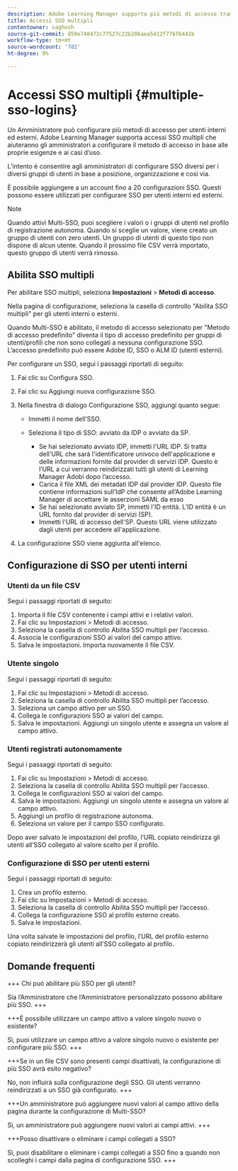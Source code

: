```yaml
---
description: Adobe Learning Manager supporta più metodi di accesso tramite più configurazioni SSO per utenti interni ed esterni.
title: Accessi SSO multipli
contentowner: saghosh
source-git-commit: d59e748472c77527c22b286aea5412f776f6441b
workflow-type: tm+mt
source-wordcount: '782'
ht-degree: 0%

---
```



# Accessi SSO multipli {#multiple-sso-logins}

Un Amministratore può configurare più metodi di accesso per utenti interni ed esterni. Adobe Learning Manager supporta accessi SSO multipli che aiuteranno gli amministratori a configurare il metodo di accesso in base alle proprie esigenze e ai casi d’uso.

L’intento è consentire agli amministratori di configurare SSO diversi per i diversi gruppi di utenti in base a posizione, organizzazione e così via.

È possibile aggiungere a un account fino a 20 configurazioni SSO. Questi possono essere utilizzati per configurare SSO per utenti interni ed esterni.

>[!NOTE]
>
>Quando attivi Multi-SSO, puoi scegliere i valori o i gruppi di utenti nel profilo di registrazione autonoma. Quando si sceglie un valore, viene creato un gruppo di utenti con zero utenti. Un gruppo di utenti di questo tipo non dispone di alcun utente. Quando il prossimo file CSV verrà importato, questo gruppo di utenti verrà rimosso.

## Abilita SSO multipli

Per abilitare SSO multipli, seleziona **Impostazioni** > **Metodi di accesso**.

Nella pagina di configurazione, seleziona la casella di controllo &quot;Abilita SSO multipli&quot; per gli utenti interni o esterni.

Quando Multi-SSO è abilitato, il metodo di accesso selezionato per &quot;Metodo di accesso predefinito&quot; diventa il tipo di accesso predefinito per gruppi di utenti/profili che non sono collegati a nessuna configurazione SSO. L’accesso predefinito può essere Adobe ID, SSO o ALM ID (utenti esterni).

Per configurare un SSO, segui i passaggi riportati di seguito:

1. Fai clic su Configura SSO.
1. Fai clic su Aggiungi nuova configurazione SSO.
1. Nella finestra di dialogo Configurazione SSO, aggiungi quanto segue:

   * Immetti il nome dell’SSO.
   * Seleziona il tipo di SSO: avviato da IDP o avviato da SP.

      * Se hai selezionato avviato IDP, immetti l&#39;URL IDP. Si tratta dell&#39;URL che sarà l&#39;identificatore univoco dell&#39;applicazione e delle informazioni fornite dal provider di servizi IDP. Questo è l’URL a cui verranno reindirizzati tutti gli utenti di Learning Manager Adobi dopo l’accesso.
      * Carica il file XML dei metadati IDP dal provider IDP. Questo file contiene informazioni sull’IdP che consente all’Adobe Learning Manager di accettare le asserzioni SAML da esso
      * Se hai selezionato avviato SP, immetti l&#39;ID entità. L’ID entità è un URL fornito dal provider di servizi (SP).
      * Immetti l&#39;URL di accesso dell&#39;SP. Questo URL viene utilizzato dagli utenti per accedere all&#39;applicazione.

1. La configurazione SSO viene aggiunta all&#39;elenco.

## Configurazione di SSO per utenti interni

### Utenti da un file CSV

Segui i passaggi riportati di seguito:

1. Importa il file CSV contenente i campi attivi e i relativi valori.
1. Fai clic su Impostazioni > Metodi di accesso.
1. Seleziona la casella di controllo Abilita SSO multipli per l’accesso.
1. Associa le configurazioni SSO ai valori del campo attivo.
1. Salva le impostazioni. Importa nuovamente il file CSV.

### Utente singolo

Segui i passaggi riportati di seguito:

1. Fai clic su Impostazioni > Metodi di accesso.
1. Seleziona la casella di controllo Abilita SSO multipli per l’accesso.
1. Seleziona un campo attivo per un SSO.
1. Collega le configurazioni SSO ai valori del campo.
1. Salva le impostazioni. Aggiungi un singolo utente e assegna un valore al campo attivo.

### Utenti registrati autonomamente

Segui i passaggi riportati di seguito:

1. Fai clic su Impostazioni > Metodi di accesso.
1. Seleziona la casella di controllo Abilita SSO multipli per l’accesso.
1. Collega le configurazioni SSO ai valori del campo.
1. Salva le impostazioni. Aggiungi un singolo utente e assegna un valore al campo attivo.
1. Aggiungi un profilo di registrazione autonoma.
1. Seleziona un valore per il campo SSO configurato.

Dopo aver salvato le impostazioni del profilo, l’URL copiato reindirizza gli utenti all’SSO collegato al valore scelto per il profilo.

### Configurazione di SSO per utenti esterni

Segui i passaggi riportati di seguito:

1. Crea un profilo esterno.
1. Fai clic su Impostazioni > Metodi di accesso.
1. Seleziona la casella di controllo Abilita SSO multipli per l’accesso.
1. Collega la configurazione SSO al profilo esterno creato.
1. Salva le impostazioni.

Una volta salvate le impostazioni del profilo, l’URL del profilo esterno copiato reindirizzerà gli utenti all’SSO collegato al profilo.

## Domande frequenti

+++ Chi può abilitare più SSO per gli utenti?

Sia l’Amministratore che l’Amministratore personalizzato possono abilitare più SSO.
+++

+++È possibile utilizzare un campo attivo a valore singolo nuovo o esistente?

Sì, puoi utilizzare un campo attivo a valore singolo nuovo o esistente per configurare più SSO.
+++

+++Se in un file CSV sono presenti campi disattivati, la configurazione di più SSO avrà esito negativo?

No, non influirà sulla configurazione degli SSO. Gli utenti verranno reindirizzati a un SSO già configurato.
+++

+++Un amministratore può aggiungere nuovi valori al campo attivo della pagina durante la configurazione di Multi-SSO?

Sì, un amministratore può aggiungere nuovi valori ai campi attivi.
+++

+++Posso disattivare o eliminare i campi collegati a SSO?

Sì, puoi disabilitare o eliminare i campi collegati a SSO fino a quando non scolleghi i campi dalla pagina di configurazione SSO.
+++
